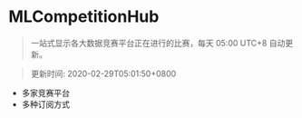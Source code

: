 # MLCompetitionHub

> 一站式显示各大数据竞赛平台正在进行的比赛，每天 05:00 UTC+8 自动更新。
  
> 更新时间: 2020-02-29T05:01:50+0800 

* 多家竞赛平台
* 多种订阅方式